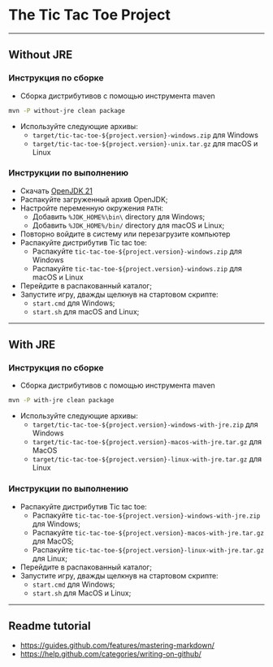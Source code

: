 # The Tic Tac Toe Project

-----------------------------------------------------------------------------------

## Without JRE

### Инструкция по сборке

- Сборка дистрибутивов с помощью инструмента maven

```bash
mvn -P without-jre clean package
```

- Используйте следующие архивы:
  - `target/tic-tac-toe-${project.version}-windows.zip` для Windows
  - `target/tic-tac-toe-${project.version}-unix.tar.gz` для macOS и Linux

### Инструкции по выполнению

- Скачать [OpenJDK 21](https://jdk.java.net/21/)
- Распакуйте загруженный архив OpenJDK;
- Настройте переменную окружения `PATH`:
  - Добавить `%JDK_HOME%\bin\` directory для Windows;
  - Добавить `%JDK_HOME%/bin/` directory для macOS и Linux;
- Повторно войдите в систему или перезагрузите компьютер
- Распакуйте дистрибутив Tic tac toe:
  - Распакуйте `tic-tac-toe-${project.version}-windows.zip` для Windows
  - Распакуйте `tic-tac-toe-${project.version}-windows.zip` для macOS и Linux
- Перейдите в распакованный каталог;
- Запустите игру, дважды щелкнув на стартовом скрипте:
  - `start.cmd` для Windows;
  - `start.sh` для macOS and Linux;

-----------------------------------------------------------------------------------

## With JRE

### Инструкция по сборке

- Сборка дистрибутивов с помощью инструмента maven

```bash
mvn -P with-jre clean package
```

- Используйте следующие архивы:
  - `target/tic-tac-toe-${project.version}-windows-with-jre.zip` для Windows
  - `target/tic-tac-toe-${project.version}-macos-with-jre.tar.gz` для MacOS
  - `target/tic-tac-toe-${project.version}-linux-with-jre.tar.gz` для Linux

### Инструкции по выполнению

- Распакуйте дистрибутив Tic tac toe:
  - Распакуйте `tic-tac-toe-${project.version}-windows-with-jre.zip` для Windows;
  - Распакуйте `tic-tac-toe-${project.version}-macos-with-jre.tar.gz` для MacOS;
  - Распакуйте `tic-tac-toe-${project.version}-linux-with-jre.tar.gz` для Linux;
- Перейдите в распакованный каталог;
- Запустите игру, дважды щелкнув на стартовом скрипте:
  - `start.cmd` для Windows;
  - `start.sh` для MacOS и Linux;

-----------------------------------------------------------------------------------

## Readme tutorial

- https://guides.github.com/features/mastering-markdown/
- https://help.github.com/categories/writing-on-github/
